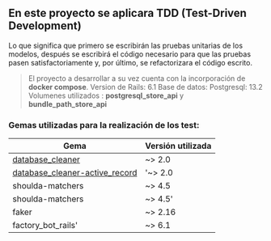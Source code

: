 ## En este proyecto se aplicara TDD (Test-Driven Development)

Lo que significa que primero se escribirán las pruebas unitarias de los modelos, después se escribirá  el código necesario para que las pruebas pasen satisfactoriamente y, por último,  se refactorizara  el código escrito.

    

> El proyecto a desarrollar a su vez cuenta con la incorporación de **docker compose**. 
> Version de Rails: 6.1
> Base de datos: Postgresql: 13.2
> Volumenes utilizados : **postgresql_store_api**  y **bundle_path_store_api**


###  Gemas utilizadas para la realización de los test:
|Gema | Versión utilizada|
|--|--|
| [database_cleaner](https://github.com/DatabaseCleaner/database_cleaner)  | ~> 2.0 |
|[database_cleaner-active_record](https://github.com/DatabaseCleaner/database_cleaner-active_record)|'~> 2.0|
|shoulda-matchers|~> 4.5|
|shoulda-matchers|~> 4.5'|
|faker|~> 2.16|
|factory_bot_rails'|~> 6.1|

